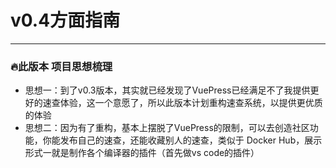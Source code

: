  # v0.4方面指南

---

### 🔥此版本 项目思想梳理

- 思想一：到了v0.3版本，其实就已经发现了VuePress已经满足不了我提供更好的速查体验，这一个意愿了，所以此版本计划重构速查系统，以提供更优质的体验
- 思想二：因为有了重构，基本上摆脱了VuePress的限制，可以去创造社区功能，你能发布自己的速查，还能收藏别人的速查，类似于 Docker Hub，展示形式一就是制作各个编译器的插件（首先做vs code的插件）